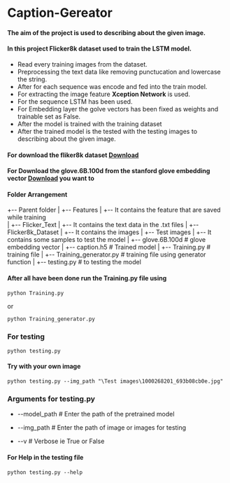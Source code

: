 # Caption-Gereator

#### The aim of the project is used to describing about the given image.

#### In this project Flicker8k dataset used to train the LSTM model.

- Read every training images from the dataset.
- Preprocessing the text data like removing punctucation and lowercase the string.
- After for each sequence was encode and fed into the train model.
- For extracting the image feature **Xception Network** is used.
- For the sequence LSTM has been used.
- For Embedding layer the golve vectors has been fixed as weights and trainable set as False.
- After the model is trained with the training dataset
- After the trained model is the tested with the testing images to describing about the given image.

#### For download the fliker8k dataset [Download](https://www.kaggle.com/datasets/adityajn105/flickr8k) 

#### For Download the glove.6B.100d from the stanford glove embedding vector [Download](https://nlp.stanford.edu/projects/glove/) you want to 

#### Folder Arrangement

+-- Parent folder
|   +-- Features 
    |   +-- It contains the feature that are saved while training   
|   +-- Flicker_Text
    |   +-- It contains the text data in the .txt files
|   +-- Flicker8k_Dataset
    |   +-- It contains the images
|   +-- Test images
    |   +-- It contains some samples to test the model 
|   +-- glove.6B.100d # glove embedding vector
|   +-- caption.h5 # Trained model
|   +-- Training.py # training file
|   +-- Training_generator.py # training file using generator function
|   +-- testing.py # to testing the model



#### After all have been done run the Training.py file using

`python Training.py`

or 

`python Training_generator.py`


### For testing 

`python testing.py `

#### Try with your own image

`python testing.py --img_path "\Test images\1000268201_693b08cb0e.jpg"` 

### Arguments for testing.py

- --model_path # Enter the path of the pretrained model
  
- --img_path # Enter the path of image or images for testing
  
- --v # Verbose ie True or False

#### For Help in the testing file

`python testing.py --help`
